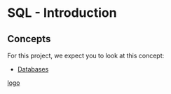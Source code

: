 # SQL - Introduction

## Concepts
For this project, we expect you to look at this concept:

- [Databases](https://intranet.hbtn.io/concepts/864)

[logo](https://github.com/Glozano26/holbertonschool-higher_level_programming/blob/master/SQL_introduction/rtcwz.jpg)